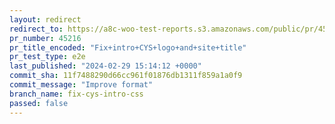```yaml
---
layout: redirect
redirect_to: https://a8c-woo-test-reports.s3.amazonaws.com/public/pr/45216/e2e/index.html
pr_number: 45216
pr_title_encoded: "Fix+intro+CYS+logo+and+site+title"
pr_test_type: e2e
last_published: "2024-02-29 15:14:12 +0000"
commit_sha: 11f7488290d66cc961f01876db1311f859a1a0f9
commit_message: "Improve format"
branch_name: fix-cys-intro-css
passed: false
---
```

